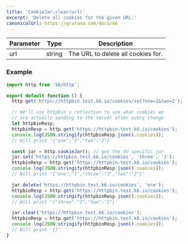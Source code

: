 ```yaml
---
title: 'CookieJar.clear(url)'
excerpt: 'Delete all cookies for the given URL.'
canonicalUrl: https://grafana.com/docs/k6
---
```


| Parameter | Type   | Description |
| --------- | ------ | ----------- |
| url     | string | The URL to delete all cookies for. |

### Example

<CodeGroup labels={[]}>

```javascript
import http from 'k6/http';

export default function () {
  http.get('https://httpbin.test.k6.io/cookies/set?one=1&two=2');

  // We'll use httpbin's reflection to see what cookies we
  // are actually sending to the server after every change
  let httpbinResp;
  httpbinResp = http.get('https://httpbin.test.k6.io/cookies');
  console.log(JSON.stringify(httpbinResp.json().cookies));
  // Will print '{"one":"1","two":"2"}'

  const jar = http.cookieJar(); // get the VU specific jar
  jar.set('https://httpbin.test.k6.io/cookies', 'three', '3');
  httpbinResp = http.get('https://httpbin.test.k6.io/cookies');
  console.log(JSON.stringify(httpbinResp.json().cookies));
  // Will print '{"one":"1","three":"3","two":"2"}'

  jar.delete('https://httpbin.test.k6.io/cookies', 'one');
  httpbinResp = http.get('https://httpbin.test.k6.io/cookies');
  console.log(JSON.stringify(httpbinResp.json().cookies));
  // Will print '{"three":"3","two":"2"}'

  jar.clear('https://httpbin.test.k6.io/cookies');
  httpbinResp = http.get('https://httpbin.test.k6.io/cookies');
  console.log(JSON.stringify(httpbinResp.json().cookies));
  // Will print '{}'
}
```

</CodeGroup>
